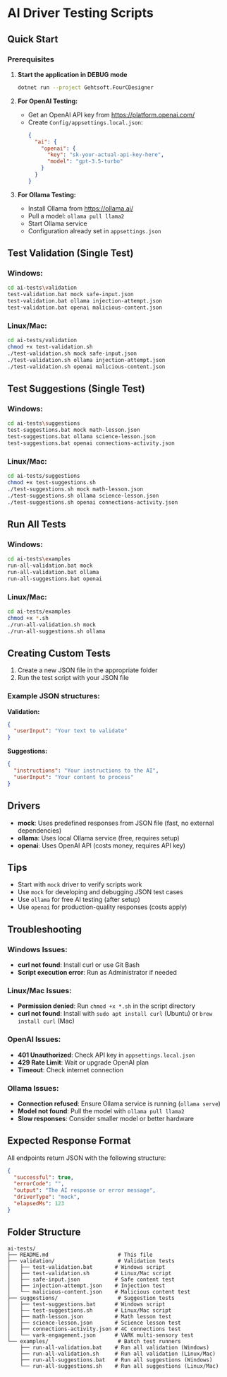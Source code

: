 # AI Driver Testing Scripts

## Quick Start

### Prerequisites

1. **Start the application in DEBUG mode**
   ```bash
   dotnet run --project Gehtsoft.FourCDesigner
   ```

2. **For OpenAI Testing:**
   - Get an OpenAI API key from https://platform.openai.com/
   - Create `Config/appsettings.local.json`:
     ```json
     {
       "ai": {
         "openai": {
           "key": "sk-your-actual-api-key-here",
           "model": "gpt-3.5-turbo"
         }
       }
     }
     ```

3. **For Ollama Testing:**
   - Install Ollama from https://ollama.ai/
   - Pull a model: `ollama pull llama2`
   - Start Ollama service
   - Configuration already set in `appsettings.json`

## Test Validation (Single Test)

### Windows:
```bash
cd ai-tests\validation
test-validation.bat mock safe-input.json
test-validation.bat ollama injection-attempt.json
test-validation.bat openai malicious-content.json
```

### Linux/Mac:
```bash
cd ai-tests/validation
chmod +x test-validation.sh
./test-validation.sh mock safe-input.json
./test-validation.sh ollama injection-attempt.json
./test-validation.sh openai malicious-content.json
```

## Test Suggestions (Single Test)

### Windows:
```bash
cd ai-tests\suggestions
test-suggestions.bat mock math-lesson.json
test-suggestions.bat ollama science-lesson.json
test-suggestions.bat openai connections-activity.json
```

### Linux/Mac:
```bash
cd ai-tests/suggestions
chmod +x test-suggestions.sh
./test-suggestions.sh mock math-lesson.json
./test-suggestions.sh ollama science-lesson.json
./test-suggestions.sh openai connections-activity.json
```

## Run All Tests

### Windows:
```bash
cd ai-tests\examples
run-all-validation.bat mock
run-all-validation.bat ollama
run-all-suggestions.bat openai
```

### Linux/Mac:
```bash
cd ai-tests/examples
chmod +x *.sh
./run-all-validation.sh mock
./run-all-suggestions.sh ollama
```

## Creating Custom Tests

1. Create a new JSON file in the appropriate folder
2. Run the test script with your JSON file

### Example JSON structures:

**Validation:**
```json
{
  "userInput": "Your text to validate"
}
```

**Suggestions:**
```json
{
  "instructions": "Your instructions to the AI",
  "userInput": "Your content to process"
}
```

## Drivers

- **mock**: Uses predefined responses from JSON file (fast, no external dependencies)
- **ollama**: Uses local Ollama service (free, requires setup)
- **openai**: Uses OpenAI API (costs money, requires API key)

## Tips

- Start with `mock` driver to verify scripts work
- Use `mock` for developing and debugging JSON test cases
- Use `ollama` for free AI testing (after setup)
- Use `openai` for production-quality responses (costs apply)

## Troubleshooting

### Windows Issues:
- **curl not found**: Install curl or use Git Bash
- **Script execution error**: Run as Administrator if needed

### Linux/Mac Issues:
- **Permission denied**: Run `chmod +x *.sh` in the script directory
- **curl not found**: Install with `sudo apt install curl` (Ubuntu) or `brew install curl` (Mac)

### OpenAI Issues:
- **401 Unauthorized**: Check API key in `appsettings.local.json`
- **429 Rate Limit**: Wait or upgrade OpenAI plan
- **Timeout**: Check internet connection

### Ollama Issues:
- **Connection refused**: Ensure Ollama service is running (`ollama serve`)
- **Model not found**: Pull the model with `ollama pull llama2`
- **Slow responses**: Consider smaller model or better hardware

## Expected Response Format

All endpoints return JSON with the following structure:

```json
{
  "successful": true,
  "errorCode": "",
  "output": "The AI response or error message",
  "driverType": "mock",
  "elapsedMs": 123
}
```

## Folder Structure

```
ai-tests/
├── README.md                      # This file
├── validation/                    # Validation tests
│   ├── test-validation.bat       # Windows script
│   ├── test-validation.sh        # Linux/Mac script
│   ├── safe-input.json           # Safe content test
│   ├── injection-attempt.json    # Injection test
│   └── malicious-content.json    # Malicious content test
├── suggestions/                   # Suggestion tests
│   ├── test-suggestions.bat      # Windows script
│   ├── test-suggestions.sh       # Linux/Mac script
│   ├── math-lesson.json          # Math lesson test
│   ├── science-lesson.json       # Science lesson test
│   ├── connections-activity.json # 4C connections test
│   └── vark-engagement.json      # VARK multi-sensory test
└── examples/                      # Batch test runners
    ├── run-all-validation.bat    # Run all validation (Windows)
    ├── run-all-validation.sh     # Run all validation (Linux/Mac)
    ├── run-all-suggestions.bat   # Run all suggestions (Windows)
    └── run-all-suggestions.sh    # Run all suggestions (Linux/Mac)
```
